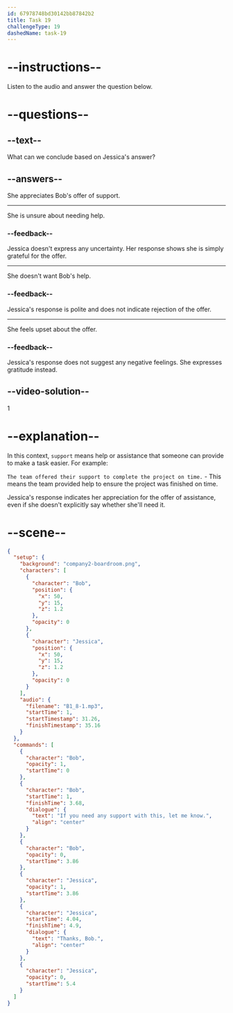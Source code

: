 ```yaml
---
id: 67978748bd30142bb87842b2
title: Task 19
challengeType: 19
dashedName: task-19
---
```


<!-- (Audio) Bob: If you need any support with this, let me know. Jessica: Thanks, Bob. -->

# --instructions--

Listen to the audio and answer the question below.

# --questions--

## --text--

What can we conclude based on Jessica's answer?

## --answers--

She appreciates Bob's offer of support.

---

She is unsure about needing help.

### --feedback--

Jessica doesn't express any uncertainty. Her response shows she is simply grateful for the offer.

---

She doesn't want Bob's help.

### --feedback--

Jessica's response is polite and does not indicate rejection of the offer.

---

She feels upset about the offer.

### --feedback--

Jessica's response does not suggest any negative feelings. She expresses gratitude instead.

## --video-solution--

1

# --explanation--

In this context, `support` means help or assistance that someone can provide to make a task easier. For example:

`The team offered their support to complete the project on time.` - This means the team provided help to ensure the project was finished on time.

Jessica's response indicates her appreciation for the offer of assistance, even if she doesn't explicitly say whether she'll need it.

# --scene--

```json
{
  "setup": {
    "background": "company2-boardroom.png",
    "characters": [
      {
        "character": "Bob",
        "position": {
          "x": 50,
          "y": 15,
          "z": 1.2
        },
        "opacity": 0
      },
      {
        "character": "Jessica",
        "position": {
          "x": 50,
          "y": 15,
          "z": 1.2
        },
        "opacity": 0
      }
    ],
    "audio": {
      "filename": "B1_8-1.mp3",
      "startTime": 1,
      "startTimestamp": 31.26,
      "finishTimestamp": 35.16
    }
  },
  "commands": [
    {
      "character": "Bob",
      "opacity": 1,
      "startTime": 0
    },
    {
      "character": "Bob",
      "startTime": 1,
      "finishTime": 3.68,
      "dialogue": {
        "text": "If you need any support with this, let me know.",
        "align": "center"
      }
    },
    {
      "character": "Bob",
      "opacity": 0,
      "startTime": 3.86
    },
    {
      "character": "Jessica",
      "opacity": 1,
      "startTime": 3.86
    },
    {
      "character": "Jessica",
      "startTime": 4.04,
      "finishTime": 4.9,
      "dialogue": {
        "text": "Thanks, Bob.",
        "align": "center"
      }
    },
    {
      "character": "Jessica",
      "opacity": 0,
      "startTime": 5.4
    }
  ]
}
```
